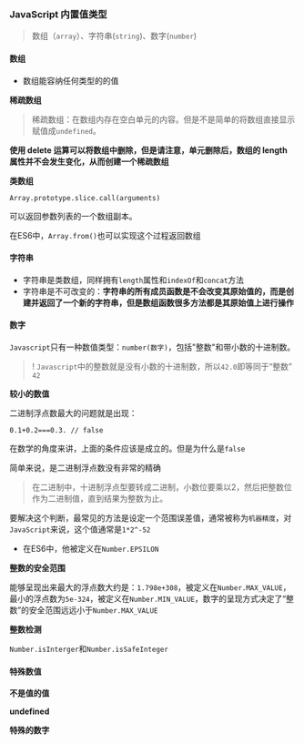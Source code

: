 ### JavaScript 内置值类型

> 数组（`array`）、字符串(`string`)、数字(`number`)

#### 数组

- 数组能容纳任何类型的的值

**稀疏数组**

> 稀疏数组：在数组内存在空白单元的内容。但是不是简单的将数组直接显示赋值成`undefined`。

**使用 delete 运算可以将数组中删除，但是请注意，单元删除后，数组的 length 属性并不会发生变化，从而创建一个稀疏数组**



**类数组**

`Array.prototype.slice.call(arguments)`

可以返回参数列表的一个数组副本。

在ES6中，`Array.from()`也可以实现这个过程返回数组



#### 字符串

- 字符串是类数组，同样拥有`length`属性和`indexOf`和`concat`方法
- 字符串是不可改变的：**字符串的所有成员函数是不会改变其原始值的，而是创建并返回了一个新的字符串，但是数组函数很多方法都是其原始值上进行操作**



#### 数字

`Javascript`只有一种数值类型：`number(数字)`，包括"整数"和带小数的十进制数。



> ! `Javascript`中的整数就是没有小数的十进制数，所以`42.0`即等同于“整数” `42`



**较小的数值**

二进制浮点数最大的问题就是出现：

```
0.1+0.2===0.3. // false
```



在数学的角度来讲，上面的条件应该是成立的。但是为什么是`false`



简单来说，是二进制浮点数没有非常的精确

> 在二进制中，十进制浮点型要转成二进制，小数位要乘以2，然后把整数位作为二进制值，直到结果为整数为止。

要解决这个判断，最常见的方法是设定一个范围误差值，通常被称为`机器精度`，对`JavaScript`来说，这个值通常是`1*2^-52`

- 在ES6中，他被定义在`Number.EPSILON`



**整数的安全范围**

能够呈现出来最大的浮点数大约是：`1.798e+308`，被定义在`Number.MAX_VALUE`，最小的浮点数为`5e-324`，被定义在`Number.MIN_VALUE`，数字的呈现方式决定了“整数”的安全范围远远小于`Number.MAX_VALUE`

**整数检测**

`Number.isInterger`和`Number.isSafeInteger`

#### 特殊数值

**不是值的值**

**undefined**

**特殊的数字**

